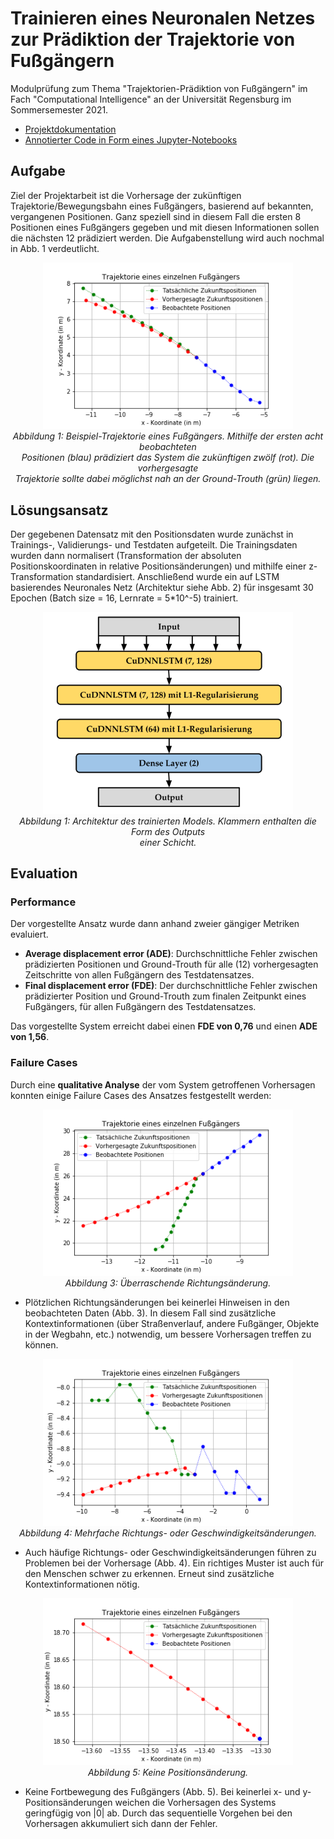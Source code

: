 # Trainieren eines Neuronalen Netzes zur Prädiktion der Trajektorie von Fußgängern
Modulprüfung zum Thema "Trajektorien-Prädiktion von Fußgängern" im Fach "Computational Intelligence" an der Universität Regensburg im Sommersemester 2021.<br>
- [Projektdokumentation](Dokumentation/Projektdokumentation.pdf)<br>
- [Annotierter Code in Form eines Jupyter-Notebooks](PedestrianTrajectoryPrediction.ipynb)

## Aufgabe
Ziel der Projektarbeit ist die Vorhersage der zukünftigen Trajektorie/Bewegungsbahn eines Fußgängers, basierend auf bekannten, vergangenen Positionen. Ganz speziell sind in diesem Fall die ersten 8 Positionen eines Fußgängers gegeben und mit diesen Informationen sollen die nächsten 12 prädiziert werden. Die Aufgabenstellung wird auch nochmal in Abb. 1 verdeutlicht. <br>
<p align="center">
	<img src="Dokumentation/Grafiken/fc_best1.png" width="400">
	<br>
	<em>
		Abbildung 1: Beispiel-Trajektorie eines Fußgängers. Mithilfe der ersten acht beobachteten <br>
		Positionen (blau) prädiziert das System die zukünftigen zwölf (rot). Die vorhergesagte <br>
		Trajektorie sollte dabei möglichst nah an der Ground-Trouth (grün) liegen.
	</em>
</p>

## Lösungsansatz
Der gegebenen Datensatz mit den Positionsdaten wurde zunächst in Trainings-, Validierungs- und Testdaten aufgeteilt. Die Trainingsdaten wurden dann normalisert (Transformation der absoluten Positionskoordinaten in relative Positionsänderungen) und mithilfe einer z-Transformation standardisiert. Anschließend wurde ein auf LSTM basierendes Neuronales Netz (Architektur siehe Abb. 2) für insgesamt 30 Epochen (Batch size = 16, Lernrate = 5\*10^-5) trainiert.<br>
<p align="center">
	<img src="Dokumentation/Grafiken/network_architecture.PNG" width="400">
	<br>
	<em>
		Abbildung 1: Architektur des trainierten Models. Klammern enthalten die Form des Outputs <br>
		einer Schicht.
	</em>
</p>

## Evaluation
### Performance
Der vorgestellte Ansatz wurde dann anhand zweier gängiger Metriken evaluiert.
- **Average displacement error (ADE)**: Durchschnittliche Fehler zwischen prädizierten Positionen und Ground-Trouth für alle (12) vorhergesagten Zeitschritte von allen Fußgängern des Testdatensatzes.
- **Final displacement error (FDE)**: Der durchschnittliche Fehler zwischen prädizierter Position und Ground-Trouth zum finalen Zeitpunkt eines Fußgängers, für allen Fußgängern des Testdatensatzes.

Das vorgestellte System erreicht dabei einen __FDE von 0,76__ und einen **ADE von 1,56**.

### Failure Cases
Durch eine **qualitative Analyse** der vom System getroffenen Vorhersagen konnten einige Failure Cases des Ansatzes festgestellt werden:

<p align="center">
	<img src="Dokumentation/Grafiken/fc_sudden_change_3.png" width="400">
	<br>
	<em>
		Abbildung 3: Überraschende Richtungsänderung.
	</em>
</p>

- Plötzlichen Richtungsänderungen bei keinerlei Hinweisen in den beobachteten Daten (Abb. 3). In diesem Fall sind zusätzliche Kontextinformationen (über Straßenverlauf, andere Fußgänger, Objekte in der Wegbahn, etc.) notwendig, um bessere Vorhersagen treffen zu können.

<p align="center">
	<img src="Dokumentation/Grafiken/fc_many_changes_1.png" width="400">
	<br>
	<em>
		Abbildung 4: Mehrfache Richtungs- oder Geschwindigkeitsänderungen.
	</em>
</p>

- Auch häufige Richtungs- oder Geschwindigkeitsänderungen führen zu Problemen bei der Vorhersage (Abb. 4). Ein richtiges Muster ist auch für den Menschen schwer zu erkennen. Erneut sind zusätzliche Kontextinformationen nötig.

<p align="center">
	<img src="Dokumentation/Grafiken/fc_no_motion.png" width="400">
	<br>
	<em>
		Abbildung 5: Keine Positionsänderung.
	</em>
</p>

- Keine Fortbewegung des Fußgängers (Abb. 5). Bei keinerlei x- und y- Positionsänderungen weichen die Vorhersagen des Systems geringfügig von |0| ab. Durch das sequentielle Vorgehen bei den Vorhersagen akkumuliert sich dann der Fehler. 
